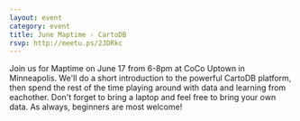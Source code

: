 ```yaml
---
layout: event
category: event
title: June Maptime - CartoDB
rsvp: http://meetu.ps/2JDRkc
---
```


Join us for Maptime on June 17 from 6-8pm at CoCo Uptown in Minneapolis. We'll do a short introduction to the powerful CartoDB platform, then spend the rest of the time playing around with data and learning from eachother. Don't forget to bring a laptop and feel free to bring your own data. As always, beginners are most welcome!
